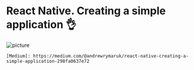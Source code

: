 # React Native. Creating a simple application 👌

![picture](https://cdn-images-1.medium.com/max/2000/1*Cb8gwiqb3kk2RPdVbHDFbg.png)

```
[Medium]: https://medium.com/@andrewrymaruk/react-native-creating-a-simple-application-298fa0637e72
```

